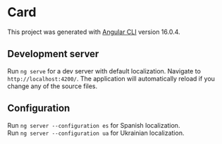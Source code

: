 # Card

This project was generated with [Angular CLI](https://github.com/angular/angular-cli) version 16.0.4.

## Development server

Run `ng serve` for a dev server with default localization. Navigate to `http://localhost:4200/`. The application will automatically reload if you change any of the source files.

## Configuration

Run `ng server --configuration es` for Spanish localization.<br />
Run `ng server --configuration ua` for Ukrainian localization.
